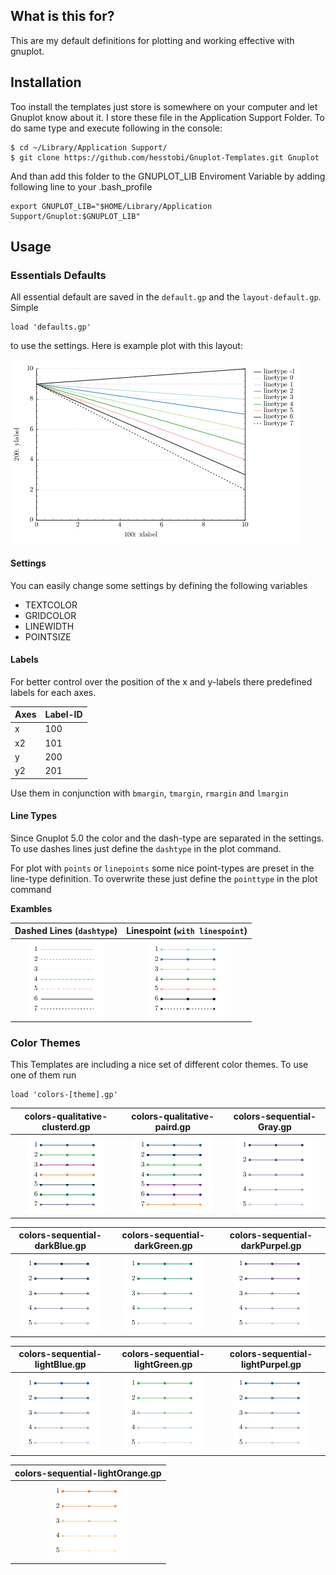 ## What is this for?

This are my default definitions for plotting and working effective with gnuplot.

## Installation

Too install the templates just store is somewhere on your computer and let Gnuplot know about it. I store these file in the Application Support Folder. To do same type and execute following in the console:

	$ cd ~/Library/Application Support/
	$ git clone https://github.com/hesstobi/Gnuplot-Templates.git Gnuplot

And than add this folder to the GNUPLOT\_LIB Enviroment Variable by adding following line to your .bash_profile

    export GNUPLOT_LIB="$HOME/Library/Application Support/Gnuplot:$GNUPLOT_LIB"

## Usage

###   Essentials Defaults

All essential default are saved in the `default.gp` and the `layout-default.gp`. Simple 

	load 'defaults.gp'

to use the settings. Here is example plot with this layout:

![Default Layout](help/test-defaultsPNG.png)

#### Settings

You can easily change some settings by defining the following variables

* TEXTCOLOR
* GRIDCOLOR
* LINEWIDTH
* POINTSIZE

#### Labels

For better control over the position of the x and y-labels there predefined labels for each axes. 

Axes | Label-ID
------------- | -------------
x | 100
x2 | 101
y | 200
y2 | 201 

Use them in conjunction with `bmargin`, `tmargin`, `rmargin` and `lmargin` 

#### Line Types

Since Gnuplot 5.0 the color and the dash-type are separated in the settings. To use dashes lines just define the `dashtype` in the plot command. 

For plot with `points` or `linepoints` some nice point-types are preset in the line-type definition. To overwrite these just define the `pointtype` in the plot command

**Exambles**

Dashed Lines (`dashtype`) | Linespoint (`with linespoint`)
:-------------: | :-------------:
![Test Linetypes DashedPNG](help/test-linetypes-dashedPNG.png) | ![Test Linetypes PointsPNG](help/test-linetypes-pointsPNG.png)


### Color Themes

This Templates are including a nice set of different color themes. To use one of them run 

	load 'colors-[theme].gp'
	
colors-qualitative-clusterd.gp | colors-qualitative-paird.gp | colors-sequential-Gray.gp 
:-------------: | :-------------: | :-------------:
![Test Colors Qualitative ClusterdPNG](help/test-colors-qualitative-clusterdPNG.png) | ![Test Colors Qualitative PairedPNG](help/test-colors-qualitative-pairedPNG.png) | ![Test Colors Sequential DarkPurpelPNG](help/test-colors-sequential-darkPurpelPNG.png)

colors-sequential-darkBlue.gp  | colors-sequential-darkGreen.gp  | colors-sequential-darkPurpel.gp 
:-------------: | :-------------: | :-------------:
![Test Colors Sequential DarkBluePNG](help/test-colors-sequential-darkBluePNG.png) | ![Test Colors Sequential DarkGreenPNG](help/test-colors-sequential-darkGreenPNG.png) | ![Test Colors Sequential DarkPurpelPNG](help/test-colors-sequential-darkPurpelPNG.png)
 
colors-sequential-lightBlue.gp  | colors-sequential-lightGreen.gp  | colors-sequential-lightPurpel.gp 
:-------------: | :-------------: | :-------------:
![Test Colors Sequential LightBluePNG](help/test-colors-sequential-lightBluePNG.png) | ![Test Colors Sequential LightGreenPNG](help/test-colors-sequential-lightGreenPNG.png) | ![Test Colors Sequential LightPurpelPNG](help/test-colors-sequential-lightPurpelPNG.png)
 
colors-sequential-lightOrange.gp |
:-------------: | 
![Test Colors Sequential LightOrangePNG](help/test-colors-sequential-lightOrangePNG.png) | 


